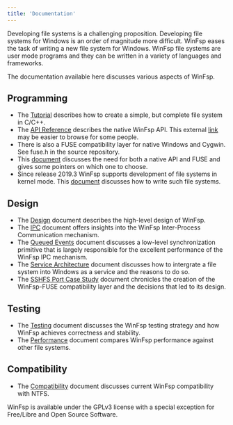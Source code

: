 ```yaml
---
title: 'Documentation'
---
```



Developing file systems is a challenging proposition. Developing file systems for Windows is an order of magnitude more difficult. WinFsp eases the task of writing a new file system for Windows. WinFsp file systems are user mode programs and they can be written in a variety of languages and frameworks.

The documentation available here discusses various aspects of WinFsp.

## Programming

- The [Tutorial](WinFsp-Tutorial) describes how to create a simple, but complete file system in C/C++.
- The [API Reference](WinFsp-API-winfsp.h) describes the native WinFsp API. This external [link](http://www.secfs.net/winfsp/apiref/) may be easier to browse for some people.
- There is also a FUSE compatibility layer for native Windows and Cygwin. See fuse.h in the source repository.
- This [document](Native-API-vs-FUSE) discusses the need for both a native API and FUSE and gives some pointers on which one to choose.
- Since release 2019.3 WinFsp supports development of file systems in kernel mode. This [document](WinFsp-Kernel-Mode-File-Systems) discusses how to write such file systems.

## Design

- The [Design](WinFsp-Design) document describes the high-level design of WinFsp.
- The [IPC](WinFsp-as-an-IPC-Mechanism) document offers insights into the WinFsp Inter-Process Communication mechanism.
- The [Queued Events](Queued-Events) document discusses a low-level synchronization primitive that is largely responsible for the excellent performance of the WinFsp IPC mechanism.
- The [Service Architecture](WinFsp-Service-Architecture) document discusses how to intergrate a file system into Windows as a service and the reasons to do so.
- The [SSHFS Port Case Study](SSHFS-Port-Case-Study) document chronicles the creation of the WinFsp-FUSE compatibility layer and the decisions that led to its design.

## Testing

- The [Testing](WinFsp-Testing) document discusses the WinFsp testing strategy and how WinFsp achieves correctness and stability.
- The [Performance](WinFsp-Performance-Testing) document compares WinFsp performance against other file systems.

## Compatibility

- The [Compatibility](NTFS-Compatibility) document discusses current WinFsp compatibility with NTFS.

WinFsp is available under the GPLv3 license with a special exception for Free/Libre and Open Source Software.
